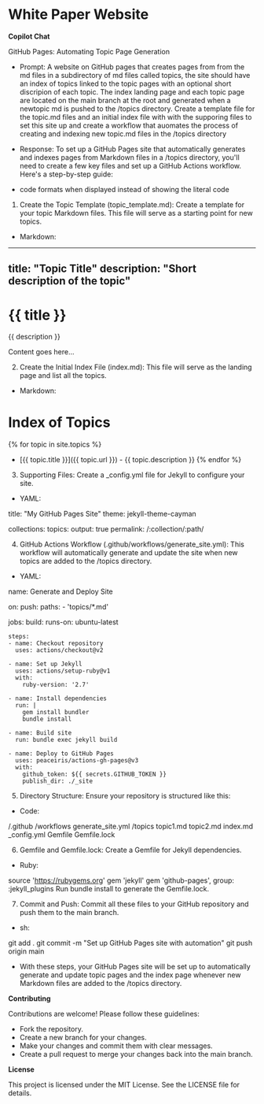 # White Paper Website

**Copilot Chat**

GitHub Pages: Automating Topic Page Generation

   * Prompt: A website on GitHub pages that creates pages from from the md files in a subdirectory of md files called topics, the site should have an index of topics linked to the topic pages with an optional short discripion of each topic. The index landing page and each topic page are located on the main branch at the root and generated when a newtopic md is pushed to the /topics  directory. Create a template file for the topic.md files and an initial index file with with the supporing files to set this site up and create a workflow that auomates the process of creating and indexing new topic.md files in the /topics directory

   * Response: To set up a GitHub Pages site that automatically generates and indexes pages from Markdown files in a /topics directory, you'll need to create a few key files and set up a GitHub Actions workflow. Here's a step-by-step guide:
   * code formats when displayed instead of showing the literal code

1. Create the Topic Template (topic_template.md):
      Create a template for your topic Markdown files. This file will serve as a starting point for new topics.

* Markdown:
  
---
title: "Topic Title"
description: "Short description of the topic"
---

# {{ title }}

{{ description }}

Content goes here...
   

2. Create the Initial Index File (index.md):
      This file will serve as the landing page and list all the topics.

* Markdown:

# Index of Topics

{% for topic in site.topics %}
- [{{ topic.title }}]({{ topic.url }}) - {{ topic.description }}
{% endfor %}


3. Supporting Files:
      Create a _config.yml file for Jekyll to configure your site.

* YAML:

title: "My GitHub Pages Site"
theme: jekyll-theme-cayman

collections:
  topics:
    output: true
    permalink: /:collection/:path/


4. GitHub Actions Workflow (.github/workflows/generate_site.yml):
      This workflow will automatically generate and update the site when new topics are added to the /topics directory.

* YAML:
  
name: Generate and Deploy Site

on:
  push:
    paths:
      - 'topics/*.md'

jobs:
  build:
    runs-on: ubuntu-latest

    steps:
    - name: Checkout repository
      uses: actions/checkout@v2

    - name: Set up Jekyll
      uses: actions/setup-ruby@v1
      with:
        ruby-version: '2.7'

    - name: Install dependencies
      run: |
        gem install bundler
        bundle install

    - name: Build site
      run: bundle exec jekyll build

    - name: Deploy to GitHub Pages
      uses: peaceiris/actions-gh-pages@v3
      with:
        github_token: ${{ secrets.GITHUB_TOKEN }}
        publish_dir: ./_site


5. Directory Structure:
      Ensure your repository is structured like this:

* Code:

/.github
  /workflows
    generate_site.yml
/topics
  topic1.md
  topic2.md
index.md
_config.yml
Gemfile
Gemfile.lock


6. Gemfile and Gemfile.lock:
      Create a Gemfile for Jekyll dependencies.

* Ruby:

source 'https://rubygems.org'
gem 'jekyll'
gem 'github-pages', group: :jekyll_plugins
Run bundle install to generate the Gemfile.lock.


7. Commit and Push:
      Commit all these files to your GitHub repository and push them to the main branch.

* sh:

git add .
git commit -m "Set up GitHub Pages site with automation"
git push origin main


* With these steps, your GitHub Pages site will be set up to automatically generate and update topic pages and the index page whenever new Markdown files are added to the /topics directory.


**Contributing**

Contributions are welcome! Please follow these guidelines:
   * Fork the repository.
   * Create a new branch for your changes.
   * Make your changes and commit them with clear messages.   
   * Create a pull request to merge your changes back into the main branch.

**License**

This project is licensed under the MIT License. See the LICENSE file for details.
